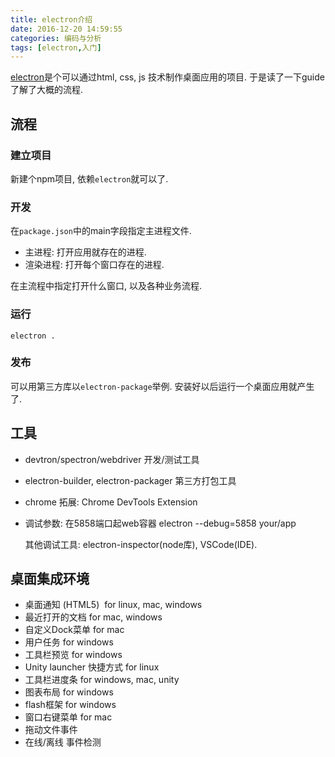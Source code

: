 ```yaml
---
title: electron介绍
date: 2016-12-20 14:59:55
categories: 编码与分析
tags: [electron,入门]
---
```

[electron](http://electron.atom.io/)是个可以通过html, css, js 技术制作桌面应用的项目. 于是读了一下guide了解了大概的流程.

<!--more-->

## 流程

### 建立项目

新建个npm项目, 依赖`electron`就可以了.

### 开发

在`package.json`中的main字段指定主进程文件.

+ 主进程: 打开应用就存在的进程.
+ 渲染进程: 打开每个窗口存在的进程.

在主流程中指定打开什么窗口, 以及各种业务流程.

### 运行

`electron . `

### 发布

可以用第三方库以`electron-package`举例. 安装好以后运行一个桌面应用就产生了.

## 工具

+ devtron/spectron/webdriver 开发/测试工具

+ electron-builder, electron-packager 第三方打包工具

+ chrome 拓展: Chrome DevTools Extension

+ 调试参数: 在5858端口起web容器 electron --debug=5858 your/app

  其他调试工具: electron-inspector(node库), VSCode(IDE). 

## 桌面集成环境

+ 桌面通知 (HTML5)  for linux, mac, windows
+ 最近打开的文档 for mac, windows
+ 自定义Dock菜单 for mac
+ 用户任务 for windows
+ 工具栏预览 for windows 
+ Unity launcher 快捷方式 for linux
+ 工具栏进度条 for windows, mac, unity
+ 图表布局 for windows
+ flash框架 for windows
+ 窗口右键菜单 for mac
+ 拖动文件事件
+ 在线/离线 事件检测